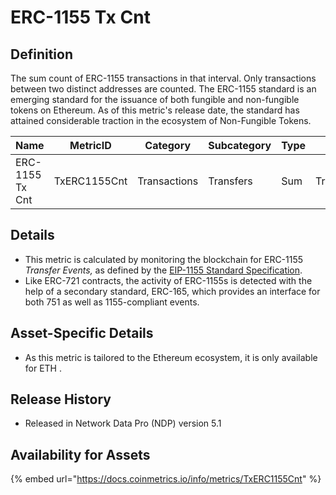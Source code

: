 # ERC-1155 Tx Cnt

## Definition

The sum count of ERC-1155 transactions in that interval. Only transactions between two distinct addresses are counted. The ERC-1155 standard is an emerging standard for the issuance of both fungible and non-fungible tokens on Ethereum. As of this metric's release date, the standard has attained considerable traction in the ecosystem of Non-Fungible Tokens.

| Name            | MetricID     | Category     | Subcategory | Type | Unit      | Interval |
| --------------- | ------------ | ------------ | ----------- | ---- | --------- | -------- |
| ERC-1155 Tx Cnt | TxERC1155Cnt | Transactions | Transfers   | Sum  | Transfers | 1 day    |

## Details

* This metric is calculated by monitoring the blockchain for ERC-1155 _Transfer Events,_ as defined by the [EIP-1155 Standard Specification](https://eips.ethereum.org/EIPS/eip-1155).
* Like ERC-721 contracts, the activity of ERC-1155s is detected with the help of a secondary standard, ERC-165, which provides an interface for both 751 as well as 1155-compliant events.

## Asset-Specific Details

* As this metric is tailored to the Ethereum ecosystem, it is only available for ETH .

## Release History

* Released in Network Data Pro (NDP) version 5.1

## Availability for Assets

{% embed url="https://docs.coinmetrics.io/info/metrics/TxERC1155Cnt" %}
